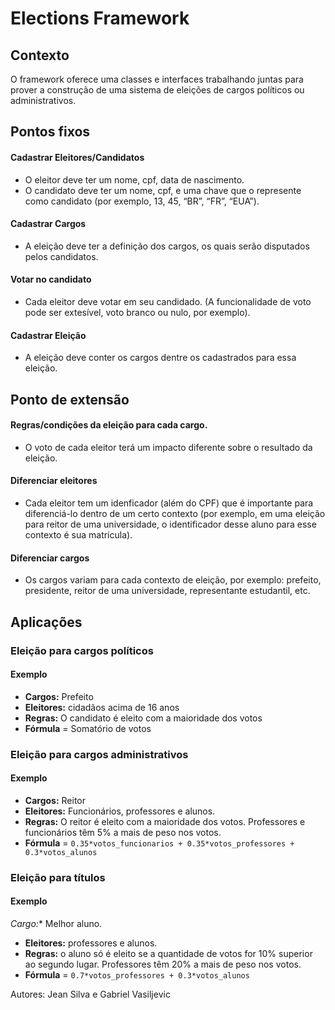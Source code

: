 # Elections Framework

## Contexto

O framework oferece uma classes e interfaces trabalhando juntas para prover a construção de uma sistema de eleições de cargos políticos ou administrativos. 

## Pontos fixos

#### Cadastrar Eleitores/Candidatos
* O eleitor deve ter um nome, cpf, data de nascimento.
* O candidato deve ter um nome, cpf, e uma chave que o represente como candidato (por exemplo, 13, 45, “BR”, “FR”, “EUA”).

#### Cadastrar Cargos
* A eleição deve ter a definição dos cargos, os quais serão disputados pelos candidatos.

#### Votar no candidato 
* Cada eleitor deve votar em seu candidado. (A funcionalidade de voto pode ser extesível, voto branco ou nulo, por exemplo).

#### Cadastrar Eleição
* A eleição deve conter os cargos dentre os cadastrados para essa eleição.

## Ponto de extensão

####  Regras/condições da eleição para cada cargo.
* O voto de cada eleitor terá um impacto diferente sobre o resultado da eleição.

#### Diferenciar eleitores
* Cada eleitor tem um idenficador (além do CPF) que é importante para diferenciá-lo dentro de um certo contexto (por exemplo, em uma eleição para reitor de uma universidade, o identificador desse aluno para esse contexto é sua matrícula).
#### Diferenciar cargos
* Os cargos variam para cada contexto de eleição, por exemplo: prefeito, presidente, reitor de uma universidade, representante estudantil, etc.

## Aplicações

### Eleição para cargos políticos
#### Exemplo
* **Cargos:** Prefeito
* **Eleitores:** cidadãos acima de 16 anos 
* **Regras:** O candidato é eleito com a maioridade dos votos
* **Fórmula** = Somatório de votos

### Eleição para cargos administrativos
#### Exemplo
* **Cargos:** Reitor
* **Eleitores:** Funcionários, professores e alunos. 
* **Regras:** O reitor é eleito com a maioridade dos votos. Professores e funcionários têm 5% a mais de peso nos votos.
* **Fórmula** = `0.35*votos_funcionarios + 0.35*votos_professores + 0.3*votos_alunos`

### Eleição para títulos
#### Exemplo  
*Cargo:** Melhor aluno. 
* **Eleitores:** professores e alunos. 
* **Regras:** o aluno só é eleito se a quantidade de votos for 10% superior ao segundo lugar. Professores têm 20% a mais de peso nos votos.
* **Fórmula** = `0.7*votos_professores + 0.3*votos_alunos`

Autores: Jean Silva e Gabriel Vasiljevic



